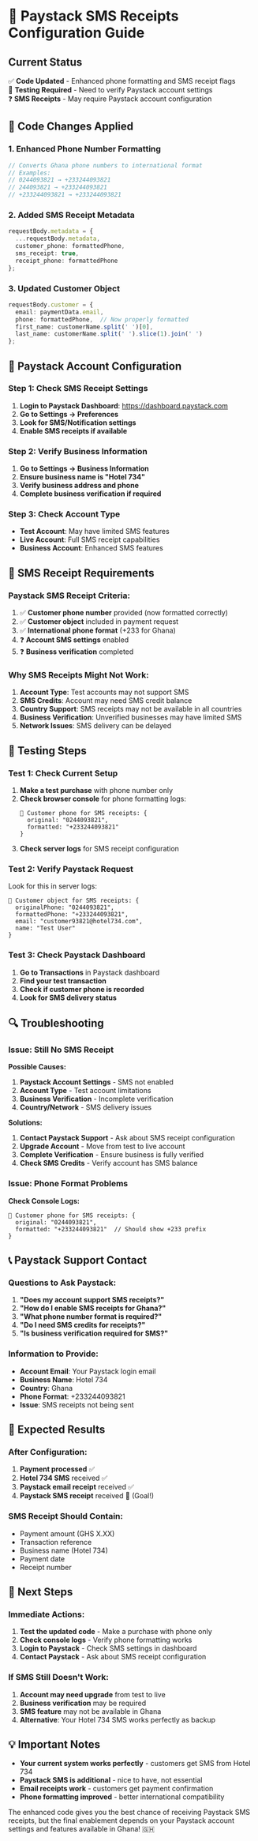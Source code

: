 # 📱 Paystack SMS Receipts Configuration Guide

## Current Status
✅ **Code Updated** - Enhanced phone formatting and SMS receipt flags  
🔄 **Testing Required** - Need to verify Paystack account settings  
❓ **SMS Receipts** - May require Paystack account configuration  

## 🔧 Code Changes Applied

### 1. **Enhanced Phone Number Formatting**
```typescript
// Converts Ghana phone numbers to international format
// Examples:
// 0244093821 → +233244093821
// 244093821 → +233244093821  
// +233244093821 → +233244093821
```

### 2. **Added SMS Receipt Metadata**
```typescript
requestBody.metadata = {
  ...requestBody.metadata,
  customer_phone: formattedPhone,
  sms_receipt: true,
  receipt_phone: formattedPhone
};
```

### 3. **Updated Customer Object**
```typescript
requestBody.customer = {
  email: paymentData.email,
  phone: formattedPhone,  // Now properly formatted
  first_name: customerName.split(' ')[0],
  last_name: customerName.split(' ').slice(1).join(' ')
};
```

## 🏦 Paystack Account Configuration

### Step 1: Check SMS Receipt Settings
1. **Login to Paystack Dashboard**: https://dashboard.paystack.com
2. **Go to Settings → Preferences**
3. **Look for SMS/Notification settings**
4. **Enable SMS receipts if available**

### Step 2: Verify Business Information
1. **Go to Settings → Business Information**
2. **Ensure business name is "Hotel 734"**
3. **Verify business address and phone**
4. **Complete business verification if required**

### Step 3: Check Account Type
- **Test Account**: May have limited SMS features
- **Live Account**: Full SMS receipt capabilities
- **Business Account**: Enhanced SMS features

## 📱 SMS Receipt Requirements

### **Paystack SMS Receipt Criteria:**
1. ✅ **Customer phone number** provided (now formatted correctly)
2. ✅ **Customer object** included in payment request
3. ✅ **International phone format** (+233 for Ghana)
4. ❓ **Account SMS settings** enabled
5. ❓ **Business verification** completed

### **Why SMS Receipts Might Not Work:**
1. **Account Type**: Test accounts may not support SMS
2. **SMS Credits**: Account may need SMS credit balance
3. **Country Support**: SMS receipts may not be available in all countries
4. **Business Verification**: Unverified businesses may have limited SMS
5. **Network Issues**: SMS delivery can be delayed

## 🧪 Testing Steps

### Test 1: Check Current Setup
1. **Make a test purchase** with phone number only
2. **Check browser console** for phone formatting logs:
   ```
   📱 Customer phone for SMS receipts: {
     original: "0244093821",
     formatted: "+233244093821"
   }
   ```
3. **Check server logs** for SMS receipt configuration

### Test 2: Verify Paystack Request
Look for this in server logs:
```
📱 Customer object for SMS receipts: {
  originalPhone: "0244093821",
  formattedPhone: "+233244093821",
  email: "customer93821@hotel734.com",
  name: "Test User"
}
```

### Test 3: Check Paystack Dashboard
1. **Go to Transactions** in Paystack dashboard
2. **Find your test transaction**
3. **Check if customer phone is recorded**
4. **Look for SMS delivery status**

## 🔍 Troubleshooting

### Issue: Still No SMS Receipt
**Possible Causes:**
1. **Paystack Account Settings** - SMS not enabled
2. **Account Type** - Test account limitations
3. **Business Verification** - Incomplete verification
4. **Country/Network** - SMS delivery issues

**Solutions:**
1. **Contact Paystack Support** - Ask about SMS receipt configuration
2. **Upgrade Account** - Move from test to live account
3. **Complete Verification** - Ensure business is fully verified
4. **Check SMS Credits** - Verify account has SMS balance

### Issue: Phone Format Problems
**Check Console Logs:**
```
📱 Customer phone for SMS receipts: {
  original: "0244093821",
  formatted: "+233244093821"  // Should show +233 prefix
}
```

## 📞 Paystack Support Contact

### Questions to Ask Paystack:
1. **"Does my account support SMS receipts?"**
2. **"How do I enable SMS receipts for Ghana?"**
3. **"What phone number format is required?"**
4. **"Do I need SMS credits for receipts?"**
5. **"Is business verification required for SMS?"**

### Information to Provide:
- **Account Email**: Your Paystack login email
- **Business Name**: Hotel 734
- **Country**: Ghana
- **Phone Format**: +233244093821
- **Issue**: SMS receipts not being sent

## 🎯 Expected Results

### **After Configuration:**
1. **Payment processed** ✅
2. **Hotel 734 SMS** received ✅
3. **Paystack email receipt** received ✅
4. **Paystack SMS receipt** received 📱 (Goal!)

### **SMS Receipt Should Contain:**
- Payment amount (GHS X.XX)
- Transaction reference
- Business name (Hotel 734)
- Payment date
- Receipt number

## 🔄 Next Steps

### Immediate Actions:
1. **Test the updated code** - Make a purchase with phone only
2. **Check console logs** - Verify phone formatting works
3. **Login to Paystack** - Check SMS settings in dashboard
4. **Contact Paystack** - Ask about SMS receipt configuration

### If SMS Still Doesn't Work:
1. **Account may need upgrade** from test to live
2. **Business verification** may be required
3. **SMS feature** may not be available in Ghana
4. **Alternative**: Your Hotel 734 SMS works perfectly as backup

## 💡 Important Notes

- **Your current system works perfectly** - customers get SMS from Hotel 734
- **Paystack SMS is additional** - nice to have, not essential
- **Email receipts work** - customers get payment confirmation
- **Phone formatting improved** - better international compatibility

The enhanced code gives you the best chance of receiving Paystack SMS receipts, but the final enablement depends on your Paystack account settings and features available in Ghana! 🇬🇭
